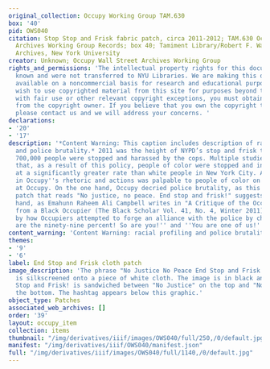 ```yaml
---
original_collection: Occupy Working Group TAM.630
box: '40'
pid: OWS040
citation: Stop Stop and Frisk fabric patch, circa 2011-2012; TAM.630 Occupy Wall Street
  Archives Working Group Records; box 40; Tamiment Library/Robert F. Wagner Labor
  Archives, New York University
creator: Unknown; Occupy Wall Street Archives Working Group
rights_and_permissions: 'The intellectual property rights for this document are not
  known and were not transferred to NYU Libraries. We are making this document publicly
  available on a noncommercial basis for research and educational purposes. If you
  wish to use copyrighted material from this site for purposes beyond those in accordance
  with fair use or other relevant copyright exceptions, you must obtain permission
  from the copyright owner. If you believe that you own the copyright to this document,
  please contact us and we will address your concerns. '
declarations:
- '20'
- '17'
description: '*Content Warning: This caption includes description of racial profiling
  and police brutality.* 2011 was the height of NYPD’s stop and frisk tactic as nearly
  700,000 people were stopped and harassed by the cops. Multiple studies have shown
  that, as a result of this policy, people of color were stopped and interrogated
  at a significantly greater rate than white people in New York City. A disconnect
  in Occupy''s rhetoric and actions was palpable to people of color on the frontlines
  at Occupy. On the one hand, Occupy decried police brutality, as this white cloth
  patch that reads "No justice, no peace. End stop and frisk!" suggests. On the other
  hand, as Emahunn Raheem Ali Campbell writes in "A Critique of the Occupy Movement
  from a Black Occupier (The Black Scholar Vol. 41, No. 4, Winter 2011), "I was struck
  by how Occupiers attempted to forge an alliance with the police by chanting, ''We
  are the ninety-nine percent! So are you!'' and ''You are one of us!''"'
content_warning: 'Content Warning: racial profiling and police brutality'
themes:
- '9'
- '6'
label: End Stop and Frisk cloth patch
image_description: 'The phrase "No Justice No Peace End Stop and Frisk! #OccupyWallStreet"
  is silkscreened onto a piece of white cloth. The image is in black and white. "End
  Stop and Frisk! is sandwiched between "No Justice" on the top and "No Peace" on
  the bottom. The hashtag appears below this graphic.'
object_type: Patches
associated_web_archives: []
order: '39'
layout: occupy_item
collection: items
thumbnail: "/img/derivatives/iiif/images/OWS040/full/250,/0/default.jpg"
manifest: "/img/derivatives/iiif/OWS040/manifest.json"
full: "/img/derivatives/iiif/images/OWS040/full/1140,/0/default.jpg"
---
```


